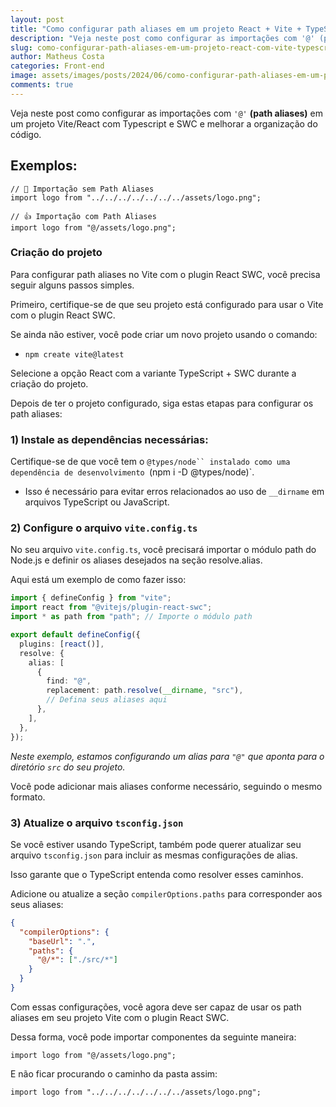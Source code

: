 ```yaml
---
layout: post
title: "Como configurar path aliases em um projeto React + Vite + TypeScript + SWC"
description: "Veja neste post como configurar as importações com '@' (path aliases) em um projeto Vite/React com Typescript e SWC"
slug: como-configurar-path-aliases-em-um-projeto-react-com-vite-typescript-swc
author: Matheus Costa
categories: Front-end
image: assets/images/posts/2024/06/como-configurar-path-aliases-em-um-projeto-react-com-vite-typescript-swc.jpg
comments: true
---
```


Veja neste post como configurar as importações com `'@'` **(path aliases)** em um projeto Vite/React com Typescript e SWC e melhorar a organização do código.

## Exemplos:

```tsx
// 🚫 Importação sem Path Aliases
import logo from "../../../../../../../assets/logo.png";

// 👍 Importação com Path Aliases
import logo from "@/assets/logo.png";
```

### Criação do projeto

Para configurar path aliases no Vite com o plugin React SWC, você precisa seguir alguns passos simples.

Primeiro, certifique-se de que seu projeto está configurado para usar o Vite com o plugin React SWC.

Se ainda não estiver, você pode criar um novo projeto usando o comando:

- `npm create vite@latest`

Selecione a opção React com a variante TypeScript + SWC durante a criação do projeto.

Depois de ter o projeto configurado, siga estas etapas para configurar os path aliases:

### 1) Instale as dependências necessárias:

Certifique-se de que você tem o ` @types/node`` instalado como uma dependência de desenvolvimento  `(npm i -D @types/node)`.

- Isso é necessário para evitar erros relacionados ao uso de `__dirname` em arquivos TypeScript ou JavaScript.

### 2) Configure o arquivo `vite.config.ts`

No seu arquivo `vite.config.ts`, você precisará importar o módulo path do Node.js e definir os aliases desejados na seção resolve.alias.

Aqui está um exemplo de como fazer isso:

```ts
import { defineConfig } from "vite";
import react from "@vitejs/plugin-react-swc";
import * as path from "path"; // Importe o módulo path

export default defineConfig({
  plugins: [react()],
  resolve: {
    alias: [
      {
        find: "@",
        replacement: path.resolve(__dirname, "src"),
        // Defina seus aliases aqui
      },
    ],
  },
});
```

<cite>Neste exemplo, estamos configurando um alias para `"@"` que aponta para o diretório `src` do seu projeto.</cite>

Você pode adicionar mais aliases conforme necessário, seguindo o mesmo formato.

### 3) Atualize o arquivo `tsconfig.json`

Se você estiver usando TypeScript, também pode querer atualizar seu arquivo `tsconfig.json` para incluir as mesmas configurações de alias.

Isso garante que o TypeScript entenda como resolver esses caminhos.

Adicione ou atualize a seção `compilerOptions.paths` para corresponder aos seus aliases:

```json
{
  "compilerOptions": {
    "baseUrl": ".",
    "paths": {
      "@/*": ["./src/*"]
    }
  }
}
```

Com essas configurações, você agora deve ser capaz de usar os path aliases em seu projeto Vite com o plugin React SWC.

Dessa forma, você pode importar componentes da seguinte maneira:

```tsx
import logo from "@/assets/logo.png";
```

E não ficar procurando o caminho da pasta assim:

```tsx
import logo from "../../../../../../../assets/logo.png";
```
